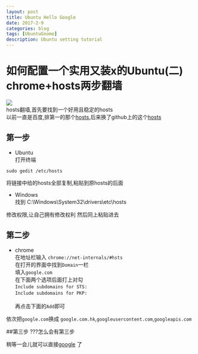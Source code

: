 ```yaml
---
layout: post
title: Ubuntu Hello Google
date: 2017-2-9
categories: blog
tags: [UbuntuGnome]
description: Ubuntu setting tutorial
---
```


# 如何配置一个实用又装x的Ubuntu(二) chrome+hosts两步翻墙

![](https://github.com/reasonW/MyImage/blob/master/reasonW.github.io/_posts/2017-02-09-img/2_1.png?raw=true)<br>
hosts翻墙,首先要找到一个好用且稳定的hosts
<br>以前一直是百度,排第一的那个[hosts](https://laod.cn/hosts/2016-google-hosts.html),后来换了github上的这个[hosts](https://github.com/racaljk/hosts/blob/master/hosts) 

## 第一步
- Ubuntu
<br>打开终端

```
sudo gedit /etc/hosts
```
将链接中给的hosts全部复制,粘贴到原hosts的后面

- Windows
<br>找到 C:\Windows\System32\drivers\etc\hosts

修改权限,让自己拥有修改权利
然后同上粘贴进去

## 第二步
- chrome
<br>在地址栏输入
`chrome://net-internals/#hsts`
<br>在打开的界面中找到`Domain`一栏
<br>填入`google.com`
<br>在下面两个选项后面打上对勾<br>
`Include subdomains for STS: `<br>
`Include subdomains for PKP: `<br>
<br>再点击下面的`Add`即可

依次把`google.com`换成 `google.com.hk`,`googleusercontent.com`,`googleapis.com`

##第三步
???怎么会有第三步

稍等一会儿就可以直接[google](https://www.google.com.hk/webhp?sourceid=chrome-instant&ion=1&ie=UTF-8&pli=1&rct=j#newwindow=1&safe=strict&q=Hello+Google) 了
